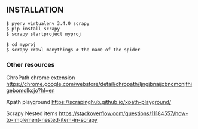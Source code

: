 
## INSTALLATION
```
$ pyenv virtualenv 3.4.0 scrapy
$ pip install scrapy
$ scrapy startproject myproj

$ cd myproj
$ scrapy crawl manythings # the name of the spider
```

### Other resources

ChroPath chrome extension
https://chrome.google.com/webstore/detail/chropath/ljngjbnaijcbncmcnjfhigebomdlkcjo?hl=en


Xpath playground
https://scrapinghub.github.io/xpath-playground/

Scrapy Nested items
https://stackoverflow.com/questions/11184557/how-to-implement-nested-item-in-scrapy